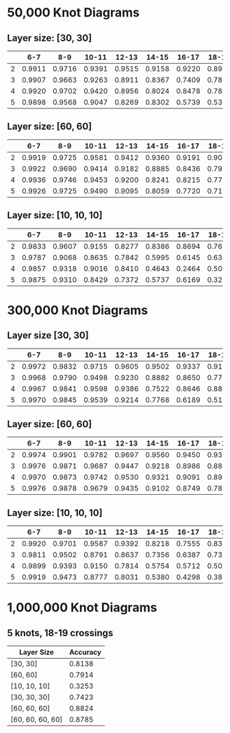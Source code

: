 # 50,000 Knot Diagrams

## Layer size: [30, 30]

|   | 6-7    | 8-9    | 10-11  | 12-13  | 14-15  | 16-17  | 18-19  |
|---|--------|--------|--------|--------|--------|--------|--------|
| 2 | 0.9911 | 0.9716 | 0.9391 | 0.9515 | 0.9158 | 0.9220 | 0.8947 |
| 3 | 0.9907 | 0.9663 | 0.9263 | 0.8911 | 0.8367 | 0.7409 | 0.7864 |
| 4 | 0.9920 | 0.9702 | 0.9420 | 0.8956 | 0.8024 | 0.8478 | 0.7836 |
| 5 | 0.9898 | 0.9568 | 0.9047 | 0.8269 | 0.8302 | 0.5739 | 0.5312 |

## Layer size: [60, 60]

|   | 6-7    | 8-9    | 10-11  | 12-13  | 14-15  | 16-17  | 18-19  |
|---|--------|--------|--------|--------|--------|--------|--------|
| 2 | 0.9919 | 0.9725 | 0.9581 | 0.9412 | 0.9360 | 0.9191 | 0.9065 |
| 3 | 0.9922 | 0.9690 | 0.9414 | 0.9182 | 0.8885 | 0.8436 | 0.7905 |
| 4 | 0.9936 | 0.9746 | 0.9453 | 0.9200 | 0.8241 | 0.8215 | 0.7786 |
| 5 | 0.9926 | 0.9725 | 0.9490 | 0.9095 | 0.8059 | 0.7720 | 0.7118 |

## Layer size: [10, 10, 10]

|   | 6-7    | 8-9    | 10-11  | 12-13  | 14-15  | 16-17  | 18-19  |
|---|--------|--------|--------|--------|--------|--------|--------|
| 2 | 0.9833 | 0.9607 | 0.9155 | 0.8277 | 0.8386 | 0.8694 | 0.7662 |
| 3 | 0.9787 | 0.9068 | 0.8635 | 0.7842 | 0.5995 | 0.6145 | 0.6363 |
| 4 | 0.9857 | 0.9318 | 0.9016 | 0.8410 | 0.4643 | 0.2464 | 0.5046 |
| 5 | 0.9875 | 0.9310 | 0.8429 | 0.7372 | 0.5737 | 0.6169 | 0.3276 |

# 300,000 Knot Diagrams

## Layer size [30, 30]

|   | 6-7    | 8-9    | 10-11  | 12-13  | 14-15  | 16-17  | 18-19  |
|---|--------|--------|--------|--------|--------|--------|--------|
| 2 | 0.9972 | 0.9832 | 0.9715 | 0.9605 | 0.9502 | 0.9337 | 0.9195 |
| 3 | 0.9968 | 0.9790 | 0.9498 | 0.9230 | 0.8882 | 0.8650 | 0.7760 |
| 4 | 0.9967 | 0.9841 | 0.9598 | 0.9386 | 0.7522 | 0.8646 | 0.8813 |
| 5 | 0.9970 | 0.9845 | 0.9539 | 0.9214 | 0.7768 | 0.6189 | 0.5173 |

## Layer size: [60, 60]

|   | 6-7    | 8-9    | 10-11  | 12-13  | 14-15  | 16-17  | 18-19  |
|---|--------|--------|--------|--------|--------|--------|--------|
| 2 | 0.9974 | 0.9901 | 0.9782 | 0.9697 | 0.9560 | 0.9450 | 0.9303 |
| 3 | 0.9976 | 0.9871 | 0.9687 | 0.9447 | 0.9218 | 0.8986 | 0.8803 |
| 4 | 0.9970 | 0.9873 | 0.9742 | 0.9530 | 0.9321 | 0.9091 | 0.8973 |
| 5 | 0.9976 | 0.9878 | 0.9679 | 0.9435 | 0.9102 | 0.8749 | 0.7880 |

## Layer size: [10, 10, 10]

|   | 6-7    | 8-9    | 10-11  | 12-13  | 14-15  | 16-17  | 18-19  |
|---|--------|--------|--------|--------|--------|--------|--------|
| 2 | 0.9920 | 0.9701 | 0.9587 | 0.9392 | 0.8218 | 0.7555 | 0.8360 |
| 3 | 0.9811 | 0.9502 | 0.8791 | 0.8637 | 0.7356 | 0.6387 | 0.7322 |
| 4 | 0.9899 | 0.9393 | 0.9150 | 0.7814 | 0.5754 | 0.5712 | 0.5030 |
| 5 | 0.9919 | 0.9473 | 0.8777 | 0.8031 | 0.5380 | 0.4298 | 0.3897 |

# 1,000,000 Knot Diagrams

## 5 knots, 18-19 crossings

| Layer Size       | Accuracy |
|------------------|----------|
| [30, 30]         | 0.8138   |
| [60, 60]         | 0.7914   |
| [10, 10, 10]     | 0.3253   |
| [30, 30, 30]     | 0.7423   |
| [60, 60, 60]     | 0.8824   |
| [60, 60, 60, 60] | 0.8785   |
